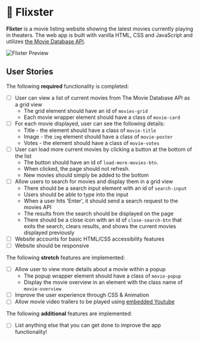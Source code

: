 # 🍿 Flixster

**Flixter** is a movie listing website showing the latest movies currently playing in theaters. The web app is built with vanilla HTML, CSS and JavaScript and utilizes [the Movie Database API](https://developers.themoviedb.org/3/getting-started/introduction).

![Flixter Preview](https://i.imgur.com/DZtu7O8.png)

## User Stories

The following **required** functionality is completed:

- [ ] User can view a list of current movies from The Movie Database API as a grid view
  - The grid element should have an id of `movies-grid`
  - Each movie wrapper element should have a class of `movie-card`
- [ ] For each movie displayed, user can see the following details:
  - Title - the element should have a class of `movie-title`
  - Image - the `img` element should have a class of `movie-poster`
  - Votes - the element should have a class of `movie-votes`
- [ ] User can load more current movies by clicking a button at the bottom of the list
  - The button should have an id of `load-more-movies-btn`.
  - When clicked, the page should not refresh.
  - New movies should simply be added to the bottom
- [ ] Allow users to search for movies and display them in a grid view
  - There should be a search input element with an id of `search-input`
  - Users should be able to type into the input
  - When a user hits 'Enter', it should send a search request to the movies API
  - The results from the search should be displayed on the page
  - There should be a close icon with an id of `close-search-btn` that exits the search, clears results, and shows the current movies displayed previously
- [ ] Website accounts for basic HTML/CSS accessibility features
- [ ] Website should be responsive

The following **stretch** features are implemented:

- [ ] Allow user to view more details about a movie within a popup
  - The popup wrapper element should have a class of `movie-popup`
  - Display the movie overview in an element with the class name of `movie-overview`
- [ ] Improve the user experience through CSS & Animation
- [ ] Allow movie video trailers to be played using [embedded Youtube](https://support.google.com/youtube/answer/171780?hl=en)

The following **additional** features are implemented:

- [ ] List anything else that you can get done to improve the app functionality!
